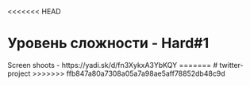 <<<<<<< HEAD
<h1>Уровень сложности - Hard#1</h1>
Screen shoots - https://yadi.sk/d/fn3XykxA3YbKQY
=======
# twitter-project
>>>>>>> ffb847a80a7308a05a7a98ae5aff78852db48c9d
